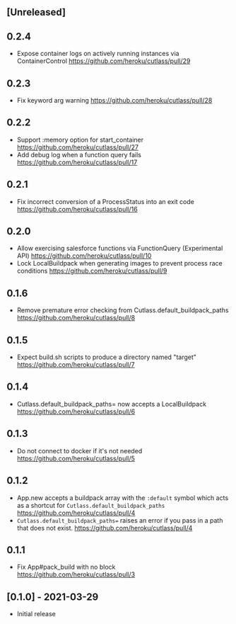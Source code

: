 ## [Unreleased]

## 0.2.4

- Expose container logs on actively running instances via ContainerControl https://github.com/heroku/cutlass/pull/29

## 0.2.3

- Fix keyword arg warning https://github.com/heroku/cutlass/pull/28

## 0.2.2

- Support :memory option for start_container https://github.com/heroku/cutlass/pull/27
- Add debug log when a function query fails https://github.com/heroku/cutlass/pull/17

## 0.2.1

- Fix incorrect conversion of a ProcessStatus into an exit code https://github.com/heroku/cutlass/pull/16

## 0.2.0

- Allow exercising salesforce functions via FunctionQuery (Experimental API) https://github.com/heroku/cutlass/pull/10
- Lock LocalBuildpack when generating images to prevent process race conditions https://github.com/heroku/cutlass/pull/9

## 0.1.6

- Remove premature error checking from Cutlass.default_buildpack_paths https://github.com/heroku/cutlass/pull/8

## 0.1.5

- Expect build.sh scripts to produce a directory named "target" https://github.com/heroku/cutlass/pull/7

## 0.1.4

- Cutlass.default_buildpack_paths= now accepts a LocalBuildpack https://github.com/heroku/cutlass/pull/6

## 0.1.3

- Do not connect to docker if it's not needed https://github.com/heroku/cutlass/pull/5

## 0.1.2

- App.new accepts a buildpack array with the `:default` symbol which acts as a shortcut for `Cutlass.default_buildpack_paths` https://github.com/heroku/cutlass/pull/4
- `Cutlass.default_buildpack_paths=` raises an error if you pass in a path that does not exist. https://github.com/heroku/cutlass/pull/4

## 0.1.1

- Fix App#pack_build with no block https://github.com/heroku/cutlass/pull/3

## [0.1.0] - 2021-03-29

- Initial release
